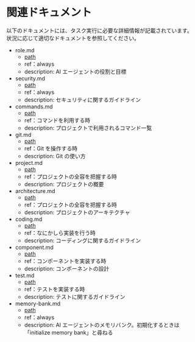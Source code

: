 <!-- このファイルはdocs/rules以下のファイルによって自動生成されます。直接書き込むことを禁止します。編集したい場合は、docs/rules以下のファイルを編集し、scriptを実行してください。 -->

# 関連ドキュメント

以下のドキュメントには、タスク実行に必要な詳細情報が記載されています。
状況に応じて適切なドキュメントを参照してください。

- role.md
  - [path](../../docs/rules/role.md)
  - ref：always
  - description: AI エージェントの役割と目標
- security.md
  - [path](../../docs/rules/security.md)
  - ref：always
  - description: セキュリティに関するガイドライン
- commands.md
  - [path](../../docs/rules/commands.md)
  - ref：コマンドを利用する時
  - description: プロジェクトで利用されるコマンド一覧
- git.md
  - [path](../../docs/rules/git.md)
  - ref：Git を操作する時
  - description: Git の使い方
- project.md
  - [path](../../docs/rules/project.md)
  - ref：プロジェクトの全容を把握する時
  - description: プロジェクトの概要
- architecture.md
  - [path](../../docs/rules/architecture.md)
  - ref：プロジェクトの全容を把握する時
  - description: プロジェクトのアーキテクチャ
- coding.md
  - [path](../../docs/rules/coding.md)
  - ref：なにかしら実装を行う時
  - description: コーディングに関するガイドライン
- component.md
  - [path](../../docs/rules/component.md)
  - ref：コンポーネントを実装する時
  - description: コンポーネントの設計
- test.md
  - [path](../../docs/rules/test.md)
  - ref：テストを実装する時
  - description: テストに関するガイドライン
- memory-bank.md
  - [path](../../docs/rules/memory-bank.md)
  - ref：always
  - description: AI エージェントのメモリバンク。初期化するときは「initialize memory bank」と尋ねる
